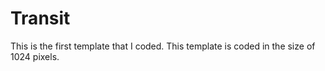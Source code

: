 # Transit
This is the first template that I coded.
This template is coded in the size of 1024 pixels.
